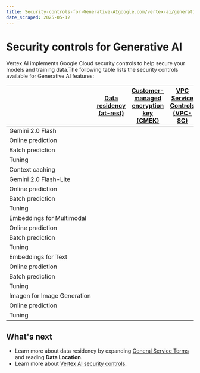 ```yaml
---
title: Security-controls-for-Generative-AIgoogle.com/vertex-ai/generative-ai/docs/security-controls
date_scraped: 2025-05-12
---
```


# Security controls for Generative AI 

Vertex AI implements Google Cloud security controls to help secure your
models and training data.The following table lists the security controls available for Generative AI features:

| | [Data residency (at-rest)](https://cloud.google.com/vertex-ai/generative-ai/docs/learn/data-residency) | [Customer-managed encryption key (CMEK)](https://cloud.google.com/vertex-ai/docs/general/cmek) | [VPC Service Controls (VPC-SC)](https://cloud.google.com/vertex-ai/docs/general/vpc-service-controls) | [Access Transparency (AXT)](/assured-workloads/access-transparency/docs/overview) |
| --- | --- | --- | --- | --- |
| Gemini 2.0 Flash | | | | |
| Online prediction | | | | |
| Batch prediction | | | | |
| Tuning | | | | |
| Context caching | | | | |
| Gemini 2.0 Flash-Lite | | | | |
| Online prediction | | | | |
| Batch prediction | | | | |
| Tuning | | | | |
| Embeddings for Multimodal | | | | |
| Online prediction | | | | |
| Batch prediction | | | | |
| Tuning | | | | |
| Embeddings for Text | | | | |
| Online prediction | | | | |
| Batch prediction | | | | |
| Tuning | | | | |
| Imagen for Image Generation | | | | |
| Online prediction | | | | |
| Tuning | | | | |

## What's next

- Learn more about data residency by expanding [General Service
 Terms](https://cloud.google.com/terms/service-terms#panel0-1) and reading **Data
 Location**.
- Learn more about [Vertex AI security controls](https://cloud.google.com/vertex-ai/docs/general/vertexai-security-controls).